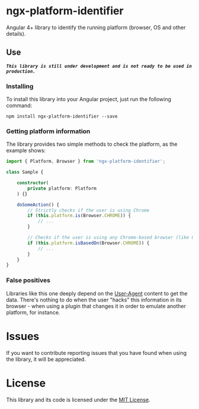 # ngx-platform-identifier

Angular 4+ library to identify the running platform (browser, OS and other details).

## Use

___`This library is still under development and is not ready to be used in production.`___

### Installing

To install this library into your Angular project, just run the following command:

```
npm install ngx-platform-identifier --save
```

### Getting platform information

The library provides two simple methods to check the platform, as the example shows:

```typescript
import { Platform, Browser } from 'ngx-platform-identifier';

class Sample {

    constructor(
        private platform: Platform
    ) {}

    doSomeAction() {
        // Strictly checks if the user is using Chrome
        if (this.platform.is(Browser.CHROME)) {
            // ...
        }

        // Checks if the user is using any Chrome-based browser (like Opera)
        if (this.platform.isBasedOn(Browser.CHROME)) {
            // ...
        }
    }
}
```

### False positives

Libraries like this one deeply depend on the [User-Agent](https://en.wikipedia.org/wiki/User_agent) content to get the data. There's nothing to do when the user "hacks" this information in its browser - when using a plugin that changes it in order to emulate another platform, for instance.

# Issues

If you want to contribute reporting issues that you have found when using the library, it will be appreciated.

# License

This library and its code is licensed under the [MIT License](LICENSE).